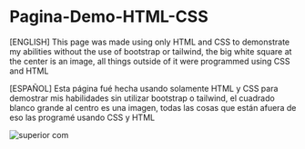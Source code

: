 # Pagina-Demo-HTML-CSS

[ENGLISH] This page was made using only HTML and CSS to demonstrate my abilities without the use of bootstrap or tailwind, the big white square at the center is an image, all things outside of it were programmed using CSS and HTML

[ESPAÑOL] Esta página fué hecha usando solamente HTML y CSS para demostrar mis habilidades sin utilizar bootstrap o tailwind, el cuadrado blanco grande al centro es una imagen, todas las cosas que están afuera de eso las programé usando CSS y HTML

![superior com](https://user-images.githubusercontent.com/4398470/209255867-b1e95263-ecde-4a9a-85ef-1cf40c32a10f.png)
